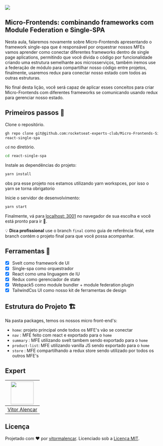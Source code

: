 <img src="https://storage.googleapis.com/golden-wind/experts-club/capa-github.svg" />

## Micro-Frontends: combinando frameworks com Module Federation e Single-SPA

Nesta aula, falaremos novamente sobre Micro-Frontends apresentando o framework
single-spa que é responsável por orquestrar nossos MFEs
vamos aprender como conectar diferentes frameworks dentro de single page aplications,
permitindo que você divida o código por funcionalidade
criando uma estrutura semelhante aos microsserviços, também iremos
use a federação de módulo para compartilhar nosso código entre projetos,
finalmente, usaremos redux para conectar nosso estado com todos
as outras estruturas.

No final desta lição, você será capaz de aplicar esses conceitos para criar
Micro-Frontends com diferentes frameworks se comunicando usando redux
para gerenciar nosso estado.

## Primeiros passos 🏁

Clone o repositório.

```sh
gh repo clone git@github.com:rocketseat-experts-club/Micro-Frontends-Single-SPA-2021-05-18.git
react-single-spa
```

`cd` no diretório.

```sh
cd react-single-spa
```

Instale as dependências do projeto:

```sh
yarn install
```

obs pra esse projeto nos estamos utilizando yarn workspces,
por isso o yarn se torna obrigatorio

Inicie o servidor de desenvolvimento:

```sh
yarn start
```

Finalmente, vá para [localhost: 3001](http://localhost:3001) no navegador de sua escolha e você está pronto para ir 🚀.

💡 **Dica profissional** use o branch `final` como guia de referência final, este branch contém o projeto final para que você possa acompanhar.

## Ferramentas 🧰

- [x] Svelt como framework de UI
- [x] Single-spa como orquestrador
- [x] React como uma linguagem de IU
- [x] Redux como gerenciador de state
- [x] Webpack5 como module bundler + module federation plugin
- [x] TailwindCss UI como nosso kit de ferramentas de design
## Estrutura do Projeto 🏗

Na pasta packages, temos os nossos micro front-end's:

- `home`: projeto principal onde todos os MFE's vão se conectar
- `nav` : MFE feito com react e exportado para o `home`
- `summary` : MFE utilizando svelt tambem sendo exportado para o `home`
- `product-list`: MFE utilizando vanilla JS sendo exportado para o `home`
- `store` :  MFE compartilhando a redux store sendo utilizado por todos os outros MFE's

## Expert

| [<img src="https://avatars.githubusercontent.com/u/7741167?s=460&u=41e738d1178fcf31656665fe34c1c490d9c271cb&v=4" width="75px;"/>](https://github.com/vitormalencar) |
| :-----------------------------------------------------------------------------------------------------------------------------------------------------------------: |
|                                                          [Vitor Alencar](https://github.com/vitormalencar)                                                          |

## Licença

Projetado com ♥ por [vitormalencar](https://vitormalencar.com). Licenciado sob a [Licença MIT](licença).
